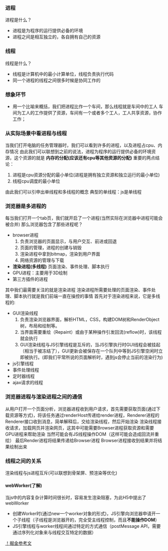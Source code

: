 ### 进程
进程是什么？
- 进程是为程序的运行提供必备的环境
- 进程之间是相互独立的，各自拥有自己的资源

### 线程
线程是什么？
- 线程是计算机中的最小计算单位，线程负责执行代码
- 同一个进程的线程之间很多时候是协同工作的

### 想象环节
- 用一个比喻来概括，我们把进程比作一个车间，那么线程就是车间中的工人
车间为工人的工作提供了资源，车间有一个或者多个工人，工人共享资源，协作工作；

### 从实际场景中看进程与线程
当我们打开电脑的任务管理器时，我们可以看到许多的进程，以及进程占cpu、内存情况
由此我们可以联想到之前的说法，进程为程序的运行提供必备的环境资源，这个资源的就是
**内存的分配(应该还有cpu等其他资源的分配)**
重要的两点结论：
1. 进程是cpu资源分配的最小单位(进程是拥有独立资源和独立运行的最小单位)
2. 线程cpu调度的最小单位

由此我们可以引申出单线程和多线程的概念
典型的单线程：js是单线程

### 浏览器是多进程的
每当我们打开一个tab页，我们就开启了一个进程(当然实际在浏览器中进程可能会被合并)
那么浏览器包含了那些进程呢？
+ browser进程
    1. 负责浏览器的页面显示，与用户交互、前进或回退
    2. 页面的管理，进程的创建与销毁
    3. 渲染进程中拿到bitmap，渲染到用户界面
    4. 网络资源的管理与下载
+ **渲染进程(多线程)**
    页面渲染、事件处理、脚本执行
+ GPU进程：主要用于3D绘制
+ 第三方插件的进程

其中我们最需要关注的就是渲染进程
渲染进程所需要处理的页面渲染、事件处理、脚本执行就是我们前端一直在操控的事情
首先对于渲染进程来说，它是多线程的:
+ GUI渲染线程
    1. 负责渲染浏览器界面，解析HTML，CSS，构建DOM树和RenderObject树，布局和绘制等。
    2. 当界面需要重绘（Repaint）或由于某种操作引发回流(reflow)时，该线程就会执行
    3. GUI渲染线程与JS引擎线程是互斥的，当JS引擎执行时GUI线程会被挂起（相当于被冻结了），GUI更新会被保存在一个队列中等到JS引擎空闲时立即被执行。(即我们平常所说的页面解析时，遇到js会停止当前的渲染行为)
+ js引擎线程
+ 事件处理线程
+ 定时器线程
+ ajax请求的线程

### 浏览器进程与渲染进程之间的通信
从用户打开一个页面分析，浏览器进程收到用户请求，首先需要获取页面(通过下载资源等方式)，将该任务通过renderHost传递给render进程，Renderer进程的Renderer接口收到消息，简单解释后，交给渲染线程，然后开始渲染
渲染线程接收请求，加载网页并渲染网页，这其中可能需要Browser进程获取资源和需要GPU进程来帮助渲染
当然可能会有JS线程操作DOM（这样可能会造成回流并重绘）
最后Render进程将结果传递给Browser进程
Browser进程接收到结果并将结果绘制出来

### 线程之间的关系
渲染线程与js进程互斥(可以联想到骨架屏、预渲染等优化)

#### webWorker(了解)
当js中的内容复杂计算时间很长时，容易发生渲染阻塞，为此H5中提出了webWorker
+ 创建Worker时(通过new一个worker对象的形式)，JS引擎向浏览器申请开一个子线程（子线程是浏览器开的，完全受主线程控制，而且**不能操作DOM**）
+ JS引擎线程与worker线程间通过特定的方式通信（postMessage API，需要通过序列化对象来与线程交互特定的数据）

[！掘金参考文](https://juejin.im/post/5a6547d0f265da3e283a1df7)

